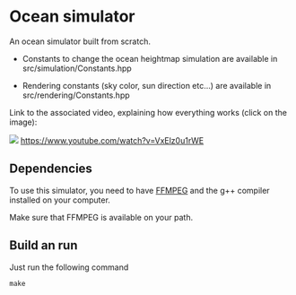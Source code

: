 # Ocean simulator

An ocean simulator built from scratch.

- Constants to change the ocean heightmap simulation are available in src/simulation/Constants.hpp

- Rendering constants (sky color, sun direction etc...) are available in src/rendering/Constants.hpp

Link to the associated video, explaining how everything works (click on the image):

[![](https://i9.ytimg.com/vi_webp/VxElz0u1rWE/hqdefault.webp?sqp=COyru_4F&rs=AOn4CLC5VY82fwwVZenoqqYX9jtHpz9a5g)](https://www.youtube.com/watch?v=VxElz0u1rWE)
https://www.youtube.com/watch?v=VxElz0u1rWE

## Dependencies

To use this simulator, you need to have [FFMPEG](https://www.ffmpeg.org) and the g++ compiler installed on your computer.

Make sure that FFMPEG is available on your path.

## Build an run

Just run the following command

```
make
```
